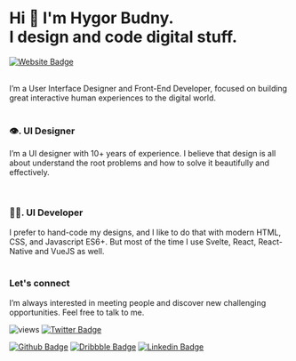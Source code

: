 # Hi 👋 I'm Hygor Budny.<br/>I design and code digital stuff.
[![Website Badge](https://img.shields.io/badge/-working%20from%20home-khaki?style=flat&link=https://hygorbudny.com/)](https://hygorbudny.com/) 

<br />
I’m a User Interface Designer and Front-End Developer, focused on building great interactive human experiences to the digital world.
<br />
<br />

### 👁. **UI Designer**
I’m a UI designer with 10+ years of experience. I believe that design is all about understand the root problems and how to solve it beautifully and effectively.

<br />

### 👨‍💻. **UI Developer**
I prefer to hand-code my designs, and I like to do that with modern HTML, CSS, and Javascript ES6+. But most of the time I use Svelte, React, React-Native and VueJS as well.
<br />
<br />


### **Let's connect**

I’m always interested in meeting people and discover new challenging opportunities. Feel free to talk to me.

![views](https://gpvc.arturio.dev/hygor)
[![Twitter Badge](https://img.shields.io/twitter/follow/hygorbudny?hygorbudny)](https://twitter.com/hygorbudny)

[![Github Badge](https://img.shields.io/badge/-hygor-grey?style=flat&logo=github&logoColor=white&link=https://github.com/hygor/)](https://www.github.com/hygor/) 
[![Dribbble Badge](https://img.shields.io/badge/-hygor-grey?style=flat&logo=dribbble&logoColor=white&link=https://dribbble.com/hygor/)](https://dribbble.com/hygor/) 
[![Linkedin Badge](https://img.shields.io/badge/-hygor-grey?style=flat&logo=linkedin&logoColor=white&link=https://www.linkedin.com/in/hygorbudny/)](https://www.linkedin.com/in/hygorbudny/)

